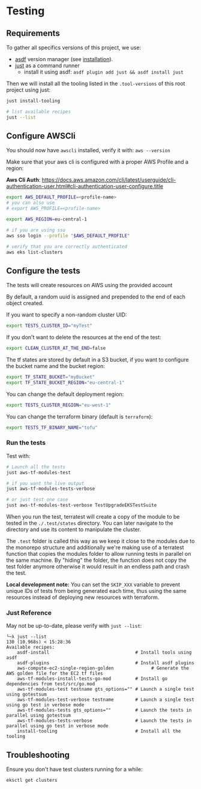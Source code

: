 # Testing

## Requirements

To gather all specifics versions of this project, we use:
- [asdf](https://asdf-vm.com/) version manager (see [installation](https://asdf-vm.com/guide/getting-started.html)).
- [just](https://github.com/casey/just) as a command runner
  - install it using asdf: `asdf plugin add just && asdf install just`

Then we will install all the tooling listed in the `.tool-versions` of this root project using just:
```bash
just install-tooling

# list available recipes
just --list
```

## Configure AWSCli

You should now have `awscli` installed, verify it with: `aws --version`

Make sure that your aws cli is configured with a proper AWS Profile and a region:

**Aws Cli Auth**: https://docs.aws.amazon.com/cli/latest/userguide/cli-authentication-user.html#cli-authentication-user-configure.title

```bash
export AWS_DEFAULT_PROFILE=<profile-name>
# you can also use
# export AWS_PROFILE=<profile-name>

export AWS_REGION=eu-central-1

# if you are using sso
aws sso login --profile "$AWS_DEFAULT_PROFILE"

# verify that you are correctly authenticated
aws eks list-clusters
```

## Configure the tests

The tests will create resources on AWS using the provided account

By default, a random uuid is assigned and prepended to the end of each object created.

If you want to specify a non-random cluster UID:
```bash
export TESTS_CLUSTER_ID="myTest"
```

If you don't want to delete the resources at the end of the test:
```bash
export CLEAN_CLUSTER_AT_THE_END=false
```

The tf states are stored by default in a S3 bucket, if you want to configure the bucket name and the bucket region:
```bash
export TF_STATE_BUCKET="myBucket"
export TF_STATE_BUCKET_REGION="eu-central-1"
```

You can change the default deployment region:
```bash
export TESTS_CLUSTER_REGION="eu-west-1"
```

You can change the terraform binary (default is `terraform`):
```bash
export TESTS_TF_BINARY_NAME="tofu"
```

### Run the tests

Test with:

```bash
# Launch all the tests
just aws-tf-modules-test

# if you want the live output
just aws-tf-modules-tests-verbose

# or just test one case
just aws-tf-modules-test-verbose TestUpgradeEKSTestSuite
```

When you run the test, terratest will create a copy of the module to be tested in the `./.test/states` directory.
You can later navigate to the directory and use its content to manipulate the cluster.

The `.test` folder is called this way as we keep it close to the modules due to the monorepo structure and additionally we're making use of a terratest function that copies the modules folder to allow running tests in parallel on the same machine. By "hiding" the folder, the function does not copy the test folder anymore otherwise it would result in an endless path and crash the test.

**Local development note:**
You can set the `SKIP_XXX` variable to prevent unique IDs of tests from being generated each time, thus using the same resources instead of deploying new resources with terraform.

### Just Reference

May not be up-to-date, please verify with `just --list`:
```text
╰─λ just --list                                                                                                            130 (10.968s) < 15:28:36
Available recipes:
    asdf-install                                # Install tools using asdf
    asdf-plugins                                # Install asdf plugins
    aws-compute-ec2-single-region-golden              # Generate the AWS golden file for the EC2 tf files
    aws-tf-modules-install-tests-go-mod         # Install go dependencies from test/src/go.mod
    aws-tf-modules-test testname gts_options="" # Launch a single test using gotestsum
    aws-tf-modules-test-verbose testname        # Launch a single test using go test in verbose mode
    aws-tf-modules-tests gts_options=""         # Launch the tests in parallel using gotestsum
    aws-tf-modules-tests-verbose                # Launch the tests in parallel using go test in verbose mode
    install-tooling                             # Install all the tooling
```

## Troubleshooting

Ensure you don't have test clusters running for a while:

```bash
eksctl get clusters
```
